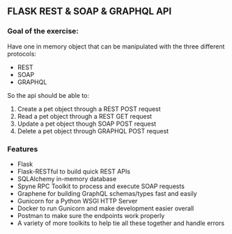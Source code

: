 ## FLASK REST & SOAP & GRAPHQL API 

### Goal of the exercise: 

Have one in memory object that can be manipulated with the three different protocols:

- REST
- SOAP
- GRAPHQL

So the api should be able to:

1. Create a pet object through a REST POST request
2. Read a pet object through a REST GET request
3. Update a pet object though SOAP POST request
4. Delete a pet object through GRAPHQL POST request


### Features

- Flask 
- Flask-RESTful to build quick REST APIs
- SQLAlchemy in-memory database
- Spyne RPC Toolkit to process and execute SOAP requests
- Graphene for building GraphQL schemas/types fast and easily
- Gunicorn for a Python WSGI HTTP Server
- Docker to run Gunicorn and make development easier overall
- Postman to make sure the endpoints work properly
- A variety of more toolkits to help tie all these together and handle errors












